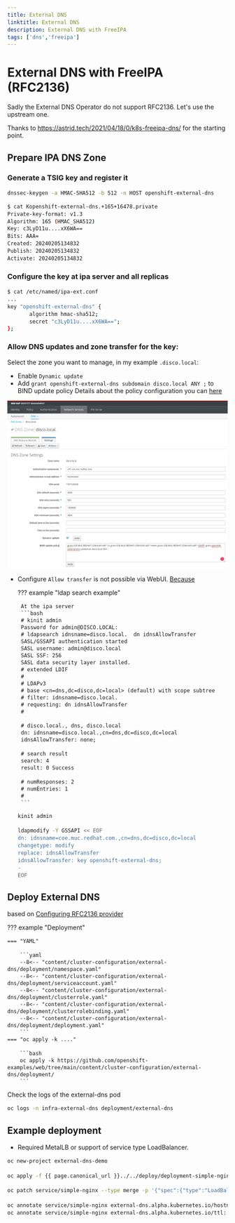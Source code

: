 ```yaml
---
title: External DNS
linktitle: External DNS
description: External DNS with FreeIPA
tags: ['dns','freeipa']
---
```


# External DNS with FreeIPA (RFC2136)

Sadly the External DNS Operator do not support RFC2136. Let's use the upstream one.

Thanks to <https://astrid.tech/2021/04/18/0/k8s-freeipa-dns/> for the starting point.

## Prepare IPA DNS Zone

### Generate a TSIG key and register it

```bash
dnssec-keygen -a HMAC-SHA512 -b 512 -n HOST openshift-external-dns
```

```bash
$ cat Kopenshift-external-dns.+165+16478.private
Private-key-format: v1.3
Algorithm: 165 (HMAC_SHA512)
Key: c3LyD11u....xX6WA==
Bits: AAA=
Created: 20240205134832
Publish: 20240205134832
Activate: 20240205134832
```

### Configure the key at ipa server and all replicas

```bash
$ cat /etc/named/ipa-ext.conf
...
key "openshift-external-dns" {
       algorithm hmac-sha512;
       secret "c3LyD11u....xX6WA==";
};

```
### Allow DNS updates and zone transfer for the key:

Select the zone you want to manage, in my example `.disco.local`:

 * Enable `Dynamic update`
 * Add `grant openshift-external-dns subdomain disco.local ANY ;` to BIND update policy
   Details about the policy configuration you can [here](https://bind9.readthedocs.io/en/v9.16.20/reference.html#dynamic-update-policies)

![Screenshot](ipa.png)

 * Configure `Allow transfer` is not possible via WebUI. [Because](https://www.freeipa.org/page/Howto/DNS_updates_and_zone_transfers_with_TSIG)

    ??? example "ldap search example"

        At the ipa server
        ```bash
        # kinit admin
        Password for admin@DISCO.LOCAL:
        # ldapsearch idnsname=disco.local.  dn idnsAllowTransfer
        SASL/GSSAPI authentication started
        SASL username: admin@disco.local
        SASL SSF: 256
        SASL data security layer installed.
        # extended LDIF
        #
        # LDAPv3
        # base <cn=dns,dc=disco,dc=local> (default) with scope subtree
        # filter: idnsname=disco.local.
        # requesting: dn idnsAllowTransfer
        #

        # disco.local., dns, disco.local
        dn: idnsname=disco.local.,cn=dns,dc=disco,dc=local
        idnsAllowTransfer: none;

        # search result
        search: 4
        result: 0 Success

        # numResponses: 2
        # numEntries: 1
        #
        ```

    ```bash
    kinit admin

    ldapmodify -Y GSSAPI << EOF
    dn: idnsname=coe.muc.redhat.com.,cn=dns,dc=disco,dc=local
    changetype: modify
    replace: idnsAllowTransfer
    idnsAllowTransfer: key openshift-external-dns;
    -
    EOF

    ```

## Deploy External DNS

based on [Configuring RFC2136 provider](https://github.com/kubernetes-sigs/external-dns/blob/master/docs/tutorials/rfc2136.md)

??? example "Deployment"

    === "YAML"

        ```yaml
        --8<-- "content/cluster-configuration/external-dns/deployment/namespace.yaml"
        --8<-- "content/cluster-configuration/external-dns/deployment/serviceaccount.yaml"
        --8<-- "content/cluster-configuration/external-dns/deployment/clusterrole.yaml"
        --8<-- "content/cluster-configuration/external-dns/deployment/clusterrolebinding.yaml"
        --8<-- "content/cluster-configuration/external-dns/deployment/deployment.yaml"
        ```
    === "oc apply -k ...."

        ```bash
        oc apply -k https://github.com/openshift-examples/web/tree/main/content/cluster-configuration/external-dns/deployment/
        ```

Check the logs of the external-dns pod

```bash
oc logs -n infra-external-dns deployment/external-dns
```

## Example deployment

 * Required MetalLB or support of service type LoadBalancer.

```bash
oc new-project external-dns-demo

oc apply -f {{ page.canonical_url }}../../deploy/deployment-simple-nginx.yaml

oc patch service/simple-nginx --type merge -p '{"spec":{"type":"LoadBalancer"}}'

oc annotate service/simple-nginx external-dns.alpha.kubernetes.io/hostname="external-dns-demo.disco.local"
oc annotate service/simple-nginx external-dns.alpha.kubernetes.io/ttl: '60'
```
